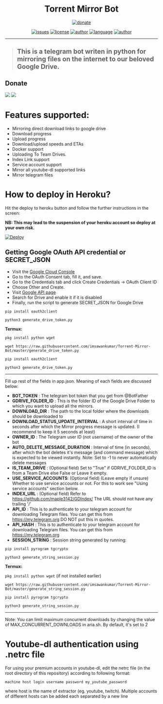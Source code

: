 <h1 align="center">Torrent Mirror Bot</h1> 
<p align="center">
<a href="#"><img alt="donate" src="https://c5.patreon.com/external/logo/become_a_patron_button@2x.png"/></a>
</p>
<p align="center">
<a href="https://img.shields.io/github/issues/imsawankumar/Torrent-Mirror-Bot"><img alt="issues" src="https://img.shields.io/github/issues/imsawankumar/Torrent-Mirror-Bot"/></a>
<a href="https://img.shields.io/github/license/imsawankumar/Torrent-Mirror-Bot"><img alt="license" src="https://img.shields.io/github/license/imsawankumar/Torrent-Mirror-Bot"/></a>
<a href="https://sawankumar.gitlab.io/"><img alt="author" src="https://img.shields.io/badge/author-Sawan%20Kumar-red"/></a>
<a href="https://www.python.org/"><img alt="language" src="https://img.shields.io/badge/Made%20with-Python-1f425f.svg"/></a>
<a href="https://github.com/ellerbrock/open-source-badges/"><img alt="author" src="https://badges.frapsoft.com/os/v1/open-source.svg?v=103"/></a>
</p>

<hr>

> ## This is a telegram bot writen in python for mirroring files on the internet to our beloved Google Drive.

## Donate 

[<img src="https://raw.githubusercontent.com/imsawankumar/Torrent-Mirror-Bot/master/files/paypal.png">](https://www.paypal.me/sawan1800)
[<img src="https://raw.githubusercontent.com/imsawankumar/Torrent-Mirror-Bot/master/files/upi.png">](#)

# Features supported:
- Mirroring direct download links to google drive
- Download progress
- Upload progress
- Download/upload speeds and ETAs
- Docker support
- Uploading To Team Drives.
- Index Link support
- Service account support
- Mirror all youtube-dl supported links
- Mirror telegram files


# How to deploy in Heroku?
Hit the deploy to heroku button and follow the further instructions in the screen:

**NB: This may lead to the suspension of your heroku account so deploy at your own risk.**

[![Deploy](https://www.herokucdn.com/deploy/button.svg)](https://heroku.com/deploy?template=https://github.com/imsawankumar/Torrent-Mirror-Bot/tree/master)
 

## Getting Google OAuth API credential or SECRET_JSON

- Visit the [Google Cloud Console](https://console.developers.google.com/apis/credentials)
- Go to the OAuth Consent tab, fill it, and save.
- Go to the Credentials tab and click Create Credentials -> OAuth Client ID
- Choose Other and Create.
- Visit [Google API page](https://console.developers.google.com/apis/library)
- Search for Drive and enable it if it is disabled
- Finally, run the script to generate SECRET_JSON for Google Drive

```
pip install oauth2client
```
```
python3 generate_drive_token.py
```

**Termux:**

``` pkg install python wget ```

``` wget https://raw.githubusercontent.com/imsawankumar/Torrent-Mirror-Bot/master/generate_drive_token.py ```

``` pip install oauth2client ```

``` python3 generate_drive_token.py ```
___


Fill up rest of the fields in app.json. Meaning of each fields are discussed below:
- **BOT_TOKEN** : The telegram bot token that you get from @BotFather
- **GDRIVE_FOLDER_ID** : This is the folder ID of the Google Drive Folder to which you want to upload all the mirrors.
- **DOWNLOAD_DIR** : The path to the local folder where the downloads should be downloaded to
- **DOWNLOAD_STATUS_UPDATE_INTERVAL** : A short interval of time in seconds after which the Mirror progress message is updated. (I recommend to keep it 5 seconds at least)  
- **OWNER_ID** : The Telegram user ID (not username) of the owner of the bot
- **AUTO_DELETE_MESSAGE_DURATION** : Interval of time (in seconds), after which the bot deletes it's message (and command message) which is expected to be viewed instantly. Note: Set to -1 to never automatically delete messages
- **IS_TEAM_DRIVE** : (Optional field) Set to "True" if GDRIVE_FOLDER_ID is from a Team Drive else False or Leave it empty.
- **USE_SERVICE_ACCOUNTS**: (Optional field) (Leave empty if unsure) Whether to use service accounts or not. For this to work see  "Using service accounts" section below.
- **INDEX_URL** : (Optional field) Refer to https://github.com/maple3142/GDIndex/ The URL should not have any trailing '/'
- **API_ID** : This is to authenticate to your telegram account for downloading Telegram files. You can get this from https://my.telegram.org DO NOT put this in quotes.
- **API_HASH** : This is to authenticate to your telegram account for downloading Telegram files. You can get this from https://my.telegram.org
- **SESSION_STRING** : Session string generated by running:

```
pip install pyrogram tgcrypto
```
```
python3 generate_string_session.py
```

**Termux:**

``` pkg install python wget ``` (if not installed earlier)

``` wget https://raw.githubusercontent.com/imsawankumar/Torrent-Mirror-Bot/master/generate_string_session.py ```

``` pip install pyrogram tgcrypto ```

``` python3 generate_string_session.py ```

___

Note: You can limit maximum concurrent downloads by changing the value of MAX_CONCURRENT_DOWNLOADS in aria.sh. By default, it's set to 2
 


# Youtube-dl authentication using .netrc file
For using your premium accounts in youtube-dl, edit the netrc file (in the root directory of this repository) according to following format:
```
machine host login username password my_youtube_password
```
where host is the name of extractor (eg. youtube, twitch). Multiple accounts of different hosts can be added each separated by a new line
